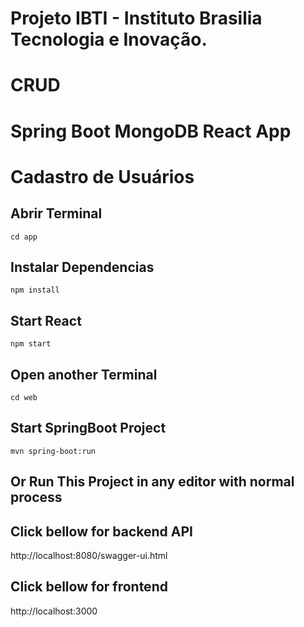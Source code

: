 # Projeto IBTI - Instituto Brasilia Tecnologia e Inovação.

# CRUD

# Spring Boot MongoDB React App 
# Cadastro de Usuários
## Abrir Terminal
```cd app```
## Instalar Dependencias
```npm install```
## Start React 
```npm start```


## Open another Terminal
```cd web```
## Start SpringBoot Project 
```mvn spring-boot:run```
## Or Run This Project in any editor with normal process 

## Click bellow for backend API
http://localhost:8080/swagger-ui.html

## Click bellow for frontend
http://localhost:3000


